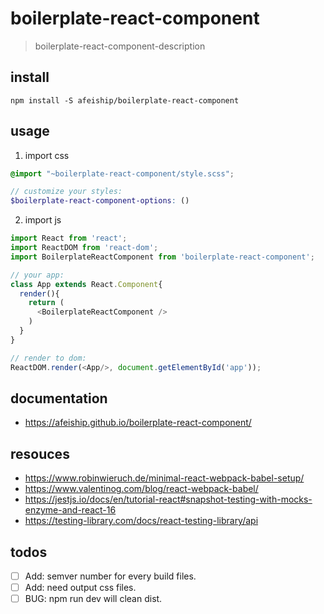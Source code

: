 # boilerplate-react-component
> boilerplate-react-component-description

## install
```shell
npm install -S afeiship/boilerplate-react-component
```

## usage
1. import css
  ```scss
  @import "~boilerplate-react-component/style.scss";

  // customize your styles:
  $boilerplate-react-component-options: ()
  ```
2. import js
  ```js
  import React from 'react';
  import ReactDOM from 'react-dom';
  import BoilerplateReactComponent from 'boilerplate-react-component';
  
  // your app:
  class App extends React.Component{
    render(){
      return (
        <BoilerplateReactComponent />
      )
    }
  }

  // render to dom:
  ReactDOM.render(<App/>, document.getElementById('app'));
  ```

## documentation
- https://afeiship.github.io/boilerplate-react-component/

## resouces
- https://www.robinwieruch.de/minimal-react-webpack-babel-setup/
- https://www.valentinog.com/blog/react-webpack-babel/
- https://jestjs.io/docs/en/tutorial-react#snapshot-testing-with-mocks-enzyme-and-react-16
- https://testing-library.com/docs/react-testing-library/api

## todos
- [ ] Add: semver number for every build files.
- [ ] Add: need output css files.
- [ ] BUG: npm run dev will clean dist.
